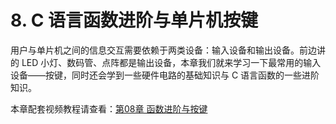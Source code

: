 # 8. C 语言函数进阶与单片机按键

用户与单片机之间的信息交互需要依赖于两类设备：输入设备和输出设备。前边讲的 LED 小灯、数码管、点阵都是输出设备，本章我们就来学习一下最常用的输入设备——按键，同时还会学到一些硬件电路的基础知识与 C 语言函数的一些进阶知识。

本章配套视频教程请查看：[第08章 函数进阶与按键](http://c.biancheng.net/cpp/html/2460.html)